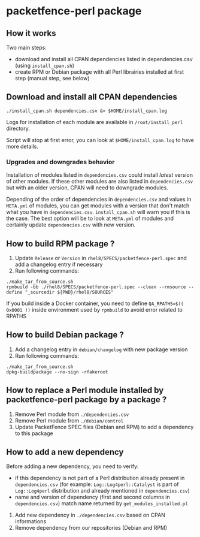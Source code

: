 # packetfence-perl package

## How it works

Two main steps:
* download and install all CPAN dependencies listed in dependencies.csv (using `install_cpan.sh`)
* create RPM or Debian package with all Perl librairies installed at first
  step (manual step, see below)

## Download and install all CPAN dependencies

``` shell
./install_cpan.sh dependencies.csv &> $HOME/install_cpan.log
```

Logs for installation of each module are available in `/root/install_perl`
directory.

Script will stop at first error, you can look at `$HOME/install_cpan.log` to
have more details.

### Upgrades and downgrades behavior

Installation of modules listed in `dependencies.csv` could install *latest*
version of other modules. If these other modules are also listed in
`dependencies.csv` but with an older version, CPAN will need to downgrade
modules.

Depending of the order of dependencies in `dependencies.csv` and values in
`META.yml` of modules, you can get modules with a version that don't match
what you have in `dependencies.csv`. `install_cpan.sh` will warn you if this
is the case. The best option will be to look at `META.yml` of modules and
certainly update `dependencies.csv` with new version.

## How to build RPM package ?

1. Update `Release` or `Version` in `rhel8/SPECS/packetfence-perl.spec` and add a changelog
   entry if necessary
1. Run following commands:

``` shell
./make_tar_from_source.sh
rpmbuild -bb ./rhel8/SPECS/packetfence-perl.spec --clean --rmsource --define "_sourcedir ${PWD}/rhel8/SOURCES"
```

If you build inside a Docker container, you need to define `QA_RPATHS=$((
0x0001 ))` inside environment used by `rpmbuild` to avoid error related to RPATHS

## How to build Debian package ?

1. Add a changelog entry in `debian/changelog` with new package version
1. Run following commands:

``` shell
./make_tar_from_source.sh
dpkg-buildpackage --no-sign -rfakeroot
```

## How to replace a Perl module installed by packetfence-perl package by a package ?

1. Remove Perl module from `./dependencies.csv`
1. Remove Perl module from  `./debian/control`
1. Update PacketFence SPEC files (Debian and RPM) to add a dependency to this package

## How to add a new dependency

Before adding a new dependency, you need to verify:
  * if this dependency is not part of a Perl distribution already present in
    `dependencies.csv` (for example: `Log::Log4perl::Catalyst` is part of
    `Log::Log4perl` distribution and already mentioned in `dependencies.csv`)
  * name and version of dependency (first and second columns in `dependencies.csv`) match name
    returned by `get_modules_installed.pl`


1. Add new dependency in `./dependencies.csv` based on CPAN informations
1. Remove dependency from our repositories (Debian and RPM)
